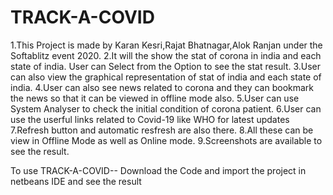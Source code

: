 # TRACK-A-COVID
1.This Project is made by Karan Kesri,Rajat Bhatnagar,Alok Ranjan under the Softablitz event 2020.
2.It will the show the stat of corona in india and each state of india. User can Select from the Option to see the stat result. 
3.User can also view the graphical representation of stat of india and each state of india.
4.User can also see news related to corona and they can bookmark the news so that it can be viewed in offline mode also. 
5.User can use System Analyser to check the initial condition of corona patient.
6.User can use the userful links related to Covid-19 like WHO for latest updates
7.Refresh button and automatic resfresh are also there.
8.All these can be view in Offline Mode as well as Online mode.
9.Screenshots are available to see the result.

To use  TRACK-A-COVID--
Download the Code and import the project in netbeans IDE and see the result


